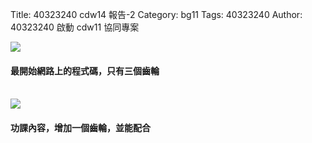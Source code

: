 Title: 40323240 cdw14 報告-2
Category: bg11
Tags: 40323240
Author: 40323240
啟動 cdw11 協同專案

<!-- PELICAN_END_SUMMARY -->
<img src="http://i.imgur.com/yqeOhP6.png">
</br>
<h4>最開始網路上的程式碼，只有三個齒輪</h4>
</br>
<img src="http://i.imgur.com/TDwTdON.png">
</br>
<h4>功課內容，增加一個齒輪，並能配合</h4>

